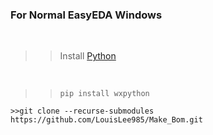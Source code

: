 ### For Normal EasyEDA Windows

<br>

>>Install [Python](https://www.python.org/downloads)
<br>



>>```shell
>>pip install wxpython
>>```


```shell
>>git clone --recurse-submodules https://github.com/LouisLee985/Make_Bom.git
```
